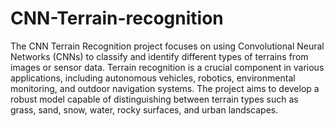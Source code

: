 # CNN-Terrain-recognition
The CNN Terrain Recognition project focuses on using Convolutional Neural Networks (CNNs) to classify and identify different types of terrains from images or sensor data. Terrain recognition is a crucial component in various applications, including autonomous vehicles, robotics, environmental monitoring, and outdoor navigation systems. The project aims to develop a robust model capable of distinguishing between terrain types such as grass, sand, snow, water, rocky surfaces, and urban landscapes.
